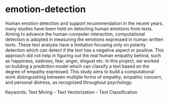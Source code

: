 # emotion-detection
Human emotion detection and support recommendation
In the recent years, many studies have been held on detecting human emotions from texts. Aiming to advance the human-computer interaction, computational detection is adopted in measuring the emotions expressed in human written texts. These text analysis have a limitation focusing only on polarity detection which can detect if the text has a negative aspect or positive. This approach did not help in figuring out the real human empathy behind, such as happiness, sadness, fear, anger, disgust etc. In this project, we worked on building a prediction model which can classify a text based on the degree of empathy expressed. This study aims to build a computational work distinguishing between multiple
forms of empathy, empathic concern, and personal distress, as recognized throughout psychology. 



Keywords: Text Mining  - Text Vectorization - Text Classification
